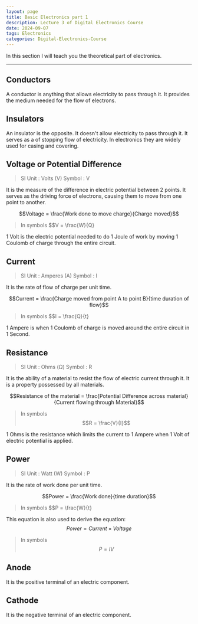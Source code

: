 ```yaml
---
layout: page
title: Basic Electronics part 1
description: Lecture 3 of Digital Electronics Course
date: 2024-09-07
tags: Electronics
categories: Digital-Electronics-Course
---
```


In this section I will teach you the theoretical part of electronics.

---

## Conductors
A conductor is anything that allows electricity to pass through it. It provides the medium needed for the flow of electrons.

## Insulators
An insulator is the opposite. It doesn't allow electricity to pass through it. It serves as a of stopping flow of electricity. In electronics they are widely used for casing and covering.

## Voltage or Potential Difference
> SI Unit : Volts (V)
> Symbol : V

It is the measure of the difference in electric potential between 2 points. It serves as the driving force of electrons, causing them to move from one point to another.

$$Voltage = \frac{Work done to move charge}{Charge moved}$$

> In symbols
> $$V = \frac{W}{Q}

1 Volt is the electric potential needed to do 1 Joule of work by moving 1 Coulomb of charge through the entire circuit.

## Current
> SI Unit : Amperes (A)
> Symbol : I

It is the rate of flow of charge per unit time.

$$Current = \frac{Charge moved from point A to point B}{time duration of flow}$$

> In symbols
> $$I = \frac{Q}{t}

1 Ampere is when 1 Coulomb of charge is moved around the entire circuit in 1 Second.

## Resistance
> SI Unit : Ohms (Ω)
> Symbol : R

It is the ability of a material to resist the flow of electric current through it. It is a property possessed by all materials.

$$Resistance of the material = \frac{Potential Difference across material}{Current flowing through Material}$$

> In symbols
> $$R = \frac{V}{I}$$

1 Ohms is the resistance which limits the current to 1 Ampere when 1 Volt of electric potential is applied.

## Power
> SI Unit : Watt (W)
> Symbol : P

It is the rate of work done per unit time.

$$Power = \frac{Work done}{time duration}$$

> In symbols
> $$P = \frac{W}{t}

This equation is also used to derive the equation: 
$$Power = Current \times Voltage$$

> In symbols
> $$P = IV$$

## Anode
It is the positive terminal of an electric component.

## Cathode
It is the negative terminal of an electric component.